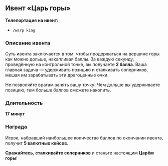 ## **Ивент «Царь горы»**

**Телепортация на ивент:**  
- `/warp king`

### **Описание ивента**

Суть ивента заключается в том, чтобы продержаться на вершине горы как можно дольше, накапливая баллы. За каждую секунду, проведённую на контрольной точке, вы получаете **2 балла**. Ваша главная задача — удерживать позицию и сталкивать соперников, мешая им зарабатывать эти драгоценные очки.

Не позволяйте врагам занять вашу точку! Чем дольше вы удерживаете позицию, тем больше баллов сможете накопить.

### **Длительность**

**17 минут**

### **Награда**

Игрок, набравший наибольшее количество баллов по окончании ивента, получит **5 валютных кейсов**.

**Сражайтесь**, **сталкивайте соперников** и станьте настоящим **Царём горы**!